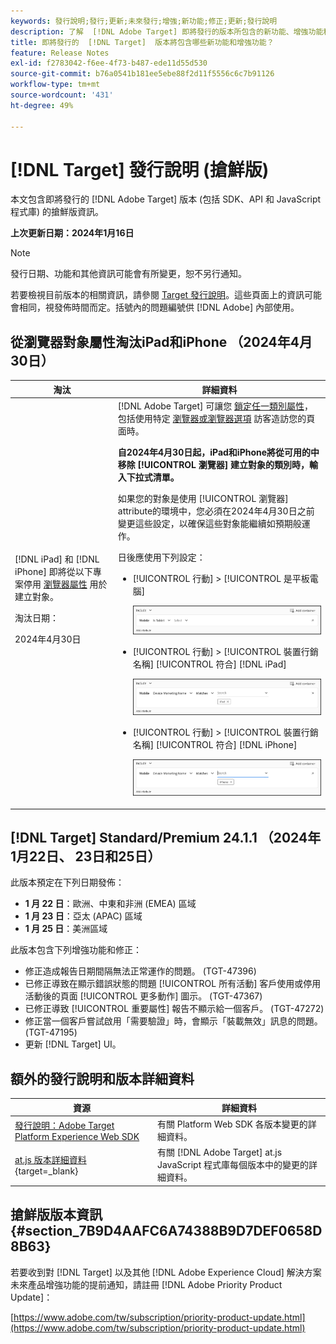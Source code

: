 ```yaml
---
keywords: 發行說明;發行;更新;未來發行;增強;新功能;修正;更新;發行說明
description: 了解  [!DNL Adobe Target] 即將發行的版本所包含的新功能、增強功能和修正，其中包括 SDK、API 和 JavaScript 程式庫。
title: 即將發行的  [!DNL Target]  版本將包含哪些新功能和增強功能？
feature: Release Notes
exl-id: f2783042-f6ee-4f73-b487-ede11d55d530
source-git-commit: b76a0541b181ee5ebe88f2d11f5556c6c7b91126
workflow-type: tm+mt
source-wordcount: '431'
ht-degree: 49%

---
```


# [!DNL Target] 發行說明 (搶鮮版)

本文包含即將發行的 [!DNL Adobe Target] 版本 (包括 SDK、API 和 JavaScript 程式庫) 的搶鮮版資訊。

**上次更新日期：2024年1月16日**

>[!NOTE]
>
>發行日期、功能和其他資訊可能會有所變更，恕不另行通知。
>
>若要檢視目前版本的相關資訊，請參閱 [Target 發行說明](release-notes.md)。這些頁面上的資訊可能會相同，視發佈時間而定。括號內的問題編號供 [!DNL Adobe] 內部使用。

## 從瀏覽器對象屬性淘汰iPad和iPhone （2024年4月30日）

| 淘汰 | 詳細資料 |
|--- |--- |
| [!DNL iPad] 和 [!DNL iPhone] 即將從以下專案停用 [瀏覽器屬性](/help/main/c-target/c-audiences/c-target-rules/browser.md) 用於建立對象。<p>淘汰日期：<P>2024年4月30日 | [!DNL Adobe Target] 可讓您 [鎖定任一類別屬性](/help/main/c-target/c-audiences/c-target-rules/target-rules.md)，包括使用特定 [瀏覽器或瀏覽器選項](/help/main/c-target/c-audiences/c-target-rules/browser.md) 訪客造訪您的頁面時。<P><B>自2024年4月30日起，iPad和iPhone將從可用的中移除 [!UICONTROL 瀏覽器] 建立對象的類別時，輸入下拉式清單。</b><P>如果您的對象是使用 [!UICONTROL 瀏覽器] attribute的環境中，您必須在2024年4月30日之前變更這些設定，以確保這些對象能繼續如預期般運作。<P>日後應使用下列設定：<ul><li>[!UICONTROL 行動] > [!UICONTROL 是平板電腦]<P>![行動就是平板電腦](/help/main/r-release-notes/assets/is-tablet.png)</li><li>[!UICONTROL 行動] > [!UICONTROL 裝置行銷名稱] [!UICONTROL 符合] [!DNL iPad]<P>![iPad](/help/main/r-release-notes/assets/ipad.png)</li><li>[!UICONTROL 行動] > [!UICONTROL 裝置行銷名稱] [!UICONTROL 符合] [!DNL iPhone]<p>![iPhone](/help/main/r-release-notes/assets/iphone.png)</li></ul> |

## [!DNL Target] Standard/Premium 24.1.1 （2024年1月22日、 23日和25日）

此版本預定在下列日期發佈：

* **1 月 22 日**：歐洲、中東和非洲 (EMEA) 區域
* **1 月 23 日**：亞太 (APAC) 區域
* **1 月 25 日**：美洲區域

此版本包含下列增強功能和修正：

* 修正造成報告日期間隔無法正常運作的問題。 (TGT-47396)
* 已修正導致在顯示錯誤狀態的問題 [!UICONTROL 所有活動] 客戶使用或停用活動後的頁面 [!UICONTROL 更多動作] 圖示。 (TGT-47367)
* 已修正導致 [!UICONTROL 重要屬性] 報告不顯示給一個客戶。 (TGT-47272)
* 修正當一個客戶嘗試啟用「需要驗證」時，會顯示「裝載無效」訊息的問題。 (TGT-47195)
* 更新 [!DNL Target] UI。

## 額外的發行說明和版本詳細資料

| 資源 | 詳細資料 |
|--- |--- |
| [發行說明：Adobe Target Platform Experience Web SDK](https://experienceleague.adobe.com/docs/experience-platform/edge/release-notes.html?lang=zh-Hant) | 有關 Platform Web SDK 各版本變更的詳細資料。 |
| [at.js 版本詳細資料](https://experienceleague.corp.adobe.com/docs/target-dev/developer/client-side/at-js-implementation/target-atjs-versions.html){target=_blank} | 有關 [!DNL Adobe Target] at.js JavaScript 程式庫每個版本中的變更的詳細資料。 |

## 搶鮮版版本資訊 {#section_7B9D4AAFC6A74388B9D7DEF0658D8B63}

若要收到對 [!DNL Target] 以及其他 [!DNL Adobe Experience Cloud] 解決方案未來產品增強功能的提前通知，請註冊 [!DNL Adobe Priority Product Update]：

[https://www.adobe.com/tw/subscription/priority-product-update.html](https://www.adobe.com/tw/subscription/priority-product-update.html)

